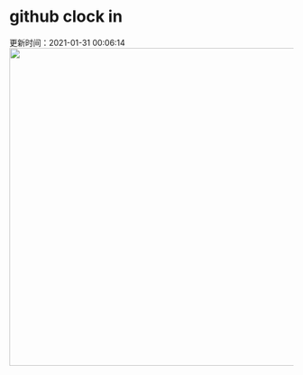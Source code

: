 # github clock in
更新时间：2021-01-31 00:06:14
 <img style="-webkit-user-select: none;margin: auto;cursor: zoom-in;" src="https://cn.bing.com/th?id=OHR.MittenwalderHut_ZH-CN4406131876_1920x1080.jpg&rf=LaDigue_1920x1080.jpg&pid=hp" width="1004" height="564"> 